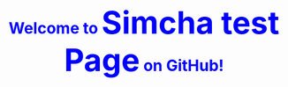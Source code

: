 <html xmlns="http://www.w3.org/1999/xhtml" xml:lang="en">
    <head>
        <meta http-equiv="Content-Type" content="text/html; charset=UTF-8" />
        <style type="text/css">
            /*<![CDATA[*/
            body {
                background-image: url("docs/4398992.jpg");
            h1 {
                text-align: center;
                color: blue;
            }
            h1 strong {
                font-weight: bold;
                font-size: 2em;
            }
            h2 {
                text-align: center;
                font-size: 1.1em;
                font-weight: bold;
                color: blue;
            }
            /*]]>*/
        </style>
    </head>
        <h1>Welcome to <strong>Simcha test Page</strong> on GitHub!</h1>
    </body>
</html>
